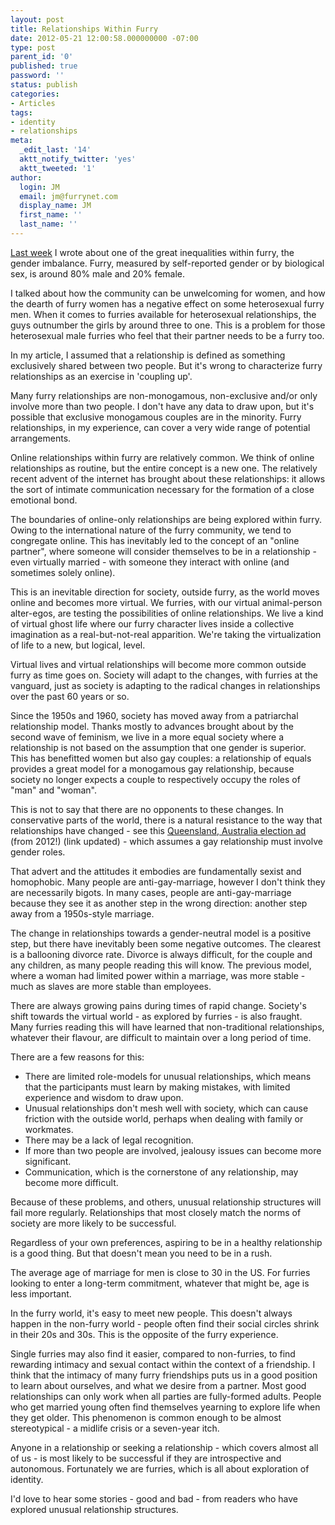 ```yaml
---
layout: post
title: Relationships Within Furry
date: 2012-05-21 12:00:58.000000000 -07:00
type: post
parent_id: '0'
published: true
password: ''
status: publish
categories:
- Articles
tags:
- identity
- relationships
meta:
  _edit_last: '14'
  aktt_notify_twitter: 'yes'
  aktt_tweeted: '1'
author:
  login: JM
  email: jm@furrynet.com
  display_name: JM
  first_name: ''
  last_name: ''
---
```

<p><a title="It’s Raining Men" href="http://www.adjectivespecies.com/2012/05/14/its-raining-men/">Last week</a> I wrote about one of the great inequalities within furry, the gender imbalance. Furry, measured by self-reported gender or by biological sex, is around 80% male and 20% female.</p>
<p>I talked about how the community can be unwelcoming for women, and how the dearth of furry women has a negative effect on some heterosexual furry men. When it comes to furries available for heterosexual relationships, the guys outnumber the girls by around three to one. This is a problem for those heterosexual male furries who feel that their partner needs to be a furry too.</p>
<p>In my article, I assumed that a relationship is defined as something exclusively shared between two people. But it's wrong to characterize furry relationships as an exercise in 'coupling up'.</p>
<p>Many furry relationships are non-monogamous, non-exclusive and/or only involve more than two people. I don't have any data to draw upon, but it's possible that exclusive monogamous couples are in the minority. Furry relationships, in my experience, can cover a very wide range of potential arrangements.</p>
<!--more-->
<p>Online relationships within furry are relatively common. We think of online relationships as routine, but the entire concept is a new one. The relatively recent advent of the internet has brought about these relationships: it allows the sort of intimate communication necessary for the formation of a close emotional bond.</p>
<p>The boundaries of online-only relationships are being explored within furry. Owing to the international nature of the furry community, we tend to congregate online. This has inevitably led to the concept of an "online partner", where someone will consider themselves to be in a relationship - even virtually married - with someone they interact with online (and sometimes solely online).</p>
<p>This is an inevitable direction for society, outside furry, as the world moves online and becomes more virtual. We furries, with our virtual animal-person alter-egos, are testing the possibilities of online relationships. We live a kind of virtual ghost life where our furry character lives inside a collective imagination as a real-but-not-real apparition. We're taking the virtualization of life to a new, but logical, level.</p>
<p>Virtual lives and virtual relationships will become more common outside furry as time goes on. Society will adapt to the changes, with furries at the vanguard, just as society is adapting to the radical changes in relationships over the past 60 years or so.</p>
<p>Since the 1950s and 1960, society has moved away from a patriarchal relationship model. Thanks mostly to advances brought about by the second wave of feminism, we live in a more equal society where a relationship is not based on the assumption that one gender is superior. This has benefitted women but also gay couples: a relationship of equals provides a great model for a monogamous gay relationship, because society no longer expects a couple to respectively occupy the roles of "man" and "woman".</p>
<p>This is not to say that there are no opponents to these changes. In conservative parts of the world, there is a natural resistance to the way that relationships have changed - see this <a href="http://www.youtube.com/watch?v=3lDHtJa0krc">Queensland, Australia election ad</a> (from 2012!) (link updated) - which assumes a gay relationship must involve gender roles.</p>
<p>That advert and the attitudes it embodies are fundamentally sexist and homophobic. Many people are anti-gay-marriage, however I don't think they are necessarily bigots. In many cases, people are anti-gay-marriage because they see it as another step in the wrong direction: another step away from a 1950s-style marriage.</p>
<p>The change in relationships towards a gender-neutral model is a positive step, but there have inevitably been some negative outcomes. The clearest is a ballooning divorce rate. Divorce is always difficult, for the couple and any children, as many people reading this will know. The previous model, where a woman had limited power within a marriage, was more stable - much as slaves are more stable than employees.</p>
<p>There are always growing pains during times of rapid change. Society's shift towards the virtual world - as explored by furries - is also fraught. Many furries reading this will have learned that non-traditional relationships, whatever their flavour, are difficult to maintain over a long period of time.</p>
<p>There are a few reasons for this:</p>
<ul>
<li>There are limited role-models for unusual relationships, which means that the participants must learn by making mistakes, with limited experience and wisdom to draw upon.</li>
<li>Unusual relationships don't mesh well with society, which can cause friction with the outside world, perhaps when dealing with family or workmates.</li>
<li>There may be a lack of legal recognition.</li>
<li>If more than two people are involved, jealousy issues can become more significant.</li>
<li>Communication, which is the cornerstone of any relationship, may become more difficult.</li>
</ul>
<p>Because of these problems, and others, unusual relationship structures will fail more regularly. Relationships that most closely match the norms of society are more likely to be successful.</p>
<p>Regardless of your own preferences, aspiring to be in a healthy relationship is a good thing. But that doesn't mean you need to be in a rush.</p>
<p>The average age of marriage for men is close to 30 in the US. For furries looking to enter a long-term commitment, whatever that might be, age is less important.</p>
<p>In the furry world, it's easy to meet new people. This doesn't always happen in the non-furry world - people often find their social circles shrink in their 20s and 30s. This is the opposite of the furry experience.</p>
<p>Single furries may also find it easier, compared to non-furries, to find rewarding intimacy and sexual contact within the context of a friendship. I think that the intimacy of many furry friendships puts us in a good position to learn about ourselves, and what we desire from a partner. Most good relationships can only work when all parties are fully-formed adults. People who get married young often find themselves yearning to explore life when they get older. This phenomenon is common enough to be almost stereotypical - a midlife crisis or a seven-year itch.</p>
<p>Anyone in a relationship or seeking a relationship - which covers almost all of us - is most likely to be successful if they are introspective and autonomous. Fortunately we are furries, which is all about exploration of identity.</p>
<p>I'd love to hear some stories - good and bad - from readers who have explored unusual relationship structures.</p>



